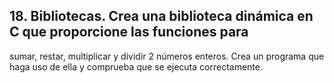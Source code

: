 ## 18. Bibliotecas. Crea una biblioteca dinámica en C que proporcione las funciones para
sumar, restar, multiplicar y dividir 2 números enteros. Crea un programa que haga
uso de ella y comprueba que se ejecuta correctamente.
